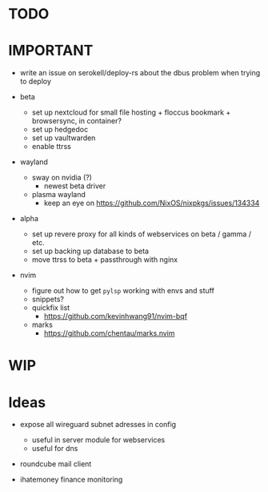 # TODO

# IMPORTANT

- write an issue on serokell/deploy-rs about the dbus problem when trying to deploy


- beta
    - set up nextcloud for small file hosting + floccus bookmark + browsersync, in container?
    - set up hedgedoc
    - set up vaultwarden
    - enable ttrss

- wayland
    - sway on nvidia (?) 
        - newest beta driver
    - plasma wayland
        - keep an eye on https://github.com/NixOS/nixpkgs/issues/134334

- alpha
    - set up revere proxy for all kinds of webservices on beta / gamma / etc.
    - set up backing up database to beta
    - move ttrss to beta + passthrough with nginx

- nvim
    - figure out how to get `pylsp` working with envs and stuff
    - snippets?
    - quickfix list
        - https://github.com/kevinhwang91/nvim-bqf
    - marks 
        - https://github.com/chentau/marks.nvim

# WIP

# Ideas

- expose all wireguard subnet adresses in config
    - useful in server module for webservices
    - useful for dns 

- roundcube mail client
- ihatemoney finance monitoring

